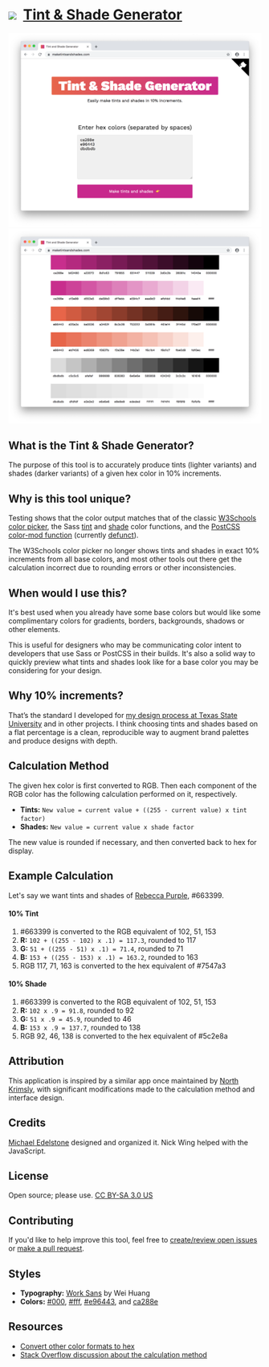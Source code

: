 # [<img src="https://maketintsandshades.com/favicon.ico" width="25px" />](https://maketintsandshades.com) &nbsp;[Tint & Shade Generator](https://maketintsandshades.com)

<img src="/images/screenshot.png" />
<img src="/images/screenshot-2.png" />

## What is the Tint & Shade Generator?
The purpose of this tool is to accurately produce tints (lighter variants) and shades (darker variants) of a given hex color in 10% increments.

## Why is this tool unique?
Testing shows that the color output matches that of the classic [W3Schools color picker](http://www.w3schools.com/colors/colors_picker.asp), the Sass [tint](https://sindresorhus.com/sass-extras/#color-function-tint) and [shade](https://sindresorhus.com/sass-extras/#color-function-shade) color functions, and the [PostCSS color-mod function](https://github.com/jonathantneal/postcss-color-mod-function#postcss-color-mod-function-) (currently [defunct](https://github.com/w3c/csswg-drafts/issues/813)).

The W3Schools color picker no longer shows tints and shades in exact 10% increments from all base colors, and most other tools out there get the calculation incorrect due to rounding errors or other inconsistencies.

## When would I use this?
It's best used when you already have some base colors but would like some complimentary colors for gradients, borders, backgrounds, shadows or other elements.

This is useful for designers who may be communicating color intent to developers that use Sass or PostCSS in their builds. It's also a solid way to quickly preview what tints and shades look like for a base color you may be considering for your design.

## Why 10% increments?
That’s the standard I developed for [my design process at Texas State University](http://www.styleguide.txstate.edu/colors.html) and in other projects. I think choosing tints and shades based on a flat percentage is a clean, reproducible way to augment brand palettes and produce designs with depth.

## Calculation Method
The given hex color is first converted to RGB. Then each component of the RGB color has the following calculation performed on it, respectively.

* **Tints:** `New value = current value + ((255 - current value) x tint factor)`
* **Shades:** `New value = current value x shade factor`

The new value is rounded if necessary, and then converted back to hex for display.

## Example Calculation
Let's say we want tints and shades of [Rebecca Purple](https://meyerweb.com/eric/thoughts/2014/06/19/rebeccapurple/), #663399.

#### 10% Tint
1. #663399 is converted to the RGB equivalent of 102, 51, 153
1. **R:** `102 + ((255 - 102) x .1) = 117.3`, rounded to 117
1. **G:** `51 + ((255 - 51) x .1) = 71.4`, rounded to 71
1. **B:** `153 + ((255 - 153) x .1) = 163.2`, rounded to 163
1. RGB 117, 71, 163 is converted to the hex equivalent of #7547a3

#### 10% Shade
1. #663399 is converted to the RGB equivalent of 102, 51, 153
1. **R:** `102 x .9 = 91.8`, rounded to 92
1. **G:** `51 x .9 = 45.9`, rounded to 46
1. **B:** `153 x .9 = 137.7`, rounded to 138
1. RGB 92, 46, 138 is converted to the hex equivalent of #5c2e8a

## Attribution
This application is inspired by a similar app once maintained by [North Krimsly](http://highintegritydesign.com/), with significant modifications made to the calculation method and interface design.

## Credits
[Michael Edelstone](http://michaeledelstone.com) designed and organized it. Nick Wing helped with the JavaScript.

## License
Open source; please use. [CC BY-SA 3.0 US](http://creativecommons.org/licenses/by-sa/3.0/us/)

## Contributing
If you'd like to help improve this tool, feel free to [create/review open issues](https://github.com/edelstone/tints-and-shades/issues) or [make a pull request](https://github.com/edelstone/tints-and-shades/pulls).

## Styles

- **Typography:** [Work Sans](http://weiweihuanghuang.github.io/Work-Sans/) by Wei Huang</li>
- **Colors:** [#000](https://colorme.io/?color=000), [#fff](https://colorme.io/?color=fff), [#e96443](https://colorme.io/?color=e96443), and [ca288e](https://colorme.io/?color=ca288e)

## Resources
* [Convert other color formats to hex](http://rgb.to)
* [Stack Overflow discussion about the calculation method](https://stackoverflow.com/questions/6615002)

